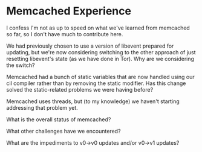 
Memcached Experience
====================

I confess I'm not as up to speed on what we've learned from memcached
so far, so I don't have much to contribute here.

We had previously chosen to use a version of libevent prepared for
updating, but we're now considering switching to the other approach of
just resetting libevent's state (as we have done in Tor).  Why are we
considering the switch?

Memcached had a bunch of static variables that are now handled using
our cil compiler rather than by removing the static modifier.  Has
this change solved the static-related problems we were having before?

Memcached uses threads, but (to my knowledge) we haven't starting
addressing that problem yet.

What is the overall status of memcached?

What other challenges have we encountered?

What are the impediments to v0->v0 updates and/or v0->v1 updates?